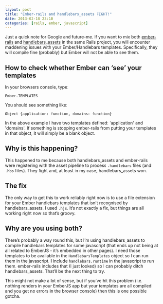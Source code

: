 ```yaml
---
layout: post
title: "Ember-rails and handlebars_assets FIGHT!"
date: 2013-02-18 23:10
categories: [rails, ember, javascript]
---
```


Just a quick note for Google and future-me. If you want to mix both [ember-rails](https://github.com/emberjs/ember-rails) and [handlebars_assets](https://github.com/leshill/handlebars_assets) in the same Rails project, you will encounter maddening issues with your Ember/Handlebars templates. Specifically, they will compile fine (probably) but Ember will not be able to see them.

## How to check whether Ember can ‘see’ your templates

In your browsers console, type:

    Ember.TEMPLATES
    
You should see something like:

    Object {application: function, domains: function}
    
In the above example I have two templates defined: 'application' and 'domains'. If something is stopping ember-rails from putting your templates in that object, it will simply be a blank object.

## Why is this happening?

This happened to me because both handlebars_assets and ember-rails were registering with the asset pipeline to process `.handlebars` files (and `.hbs` files). They fight and, at least in my case, handlebars_assets won.

## The fix

The only way to get this to work reliably right now is to use a file extension for your Ember handlebars templates that isn’t recognised by handlebars_assets. I used `.hjs`. It’s not exactly a fix, but things are all working right now so that’s groovy.

## Why are you using both?

There’s probably a way round this, but I’m using handlebars_assets to compile handlebars templates for some javascript (that ends up not being at all related to EmberJS - it’s embedded in other pages). I need those templates to be available in the `HandlebarsTemplates` object so I can run them in the javascript. I include `handlebars.runtime` in the javascript to run them. ember-rails includes that (I just looked) so I can probably ditch handlebars_assets. That’ll be the next thing to try.

This might not make a lot of sense, but if you’ve hit this problem (i.e. nothing renders in your EmberJS app but your templates are all compiled and you get no errors in the browser console) then this is one possible gotcha.
